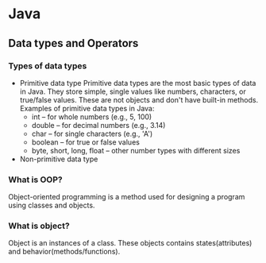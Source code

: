 # Java
## Data types and Operators
### Types of data types
- Primitive data type
  Primitive data types are the most basic types of data in Java. They store simple, single values like numbers, characters, or true/false      values. These are not objects and don't have built-in methods.\
  Examples of primitive data types in Java:
  * int – for whole numbers (e.g., 5, 100)
  * double – for decimal numbers (e.g., 3.14)
  * char – for single characters (e.g., 'A')
  * boolean – for true or false values
  * byte, short, long, float – other number types with different sizes
- Non-primitive data type
### What is OOP?
Object-oriented programming is a method used for designing a program using classes and objects.

### What is object?
Object is an instances of a class. These objects contains states(attributes) and behavior(methods/functions).
